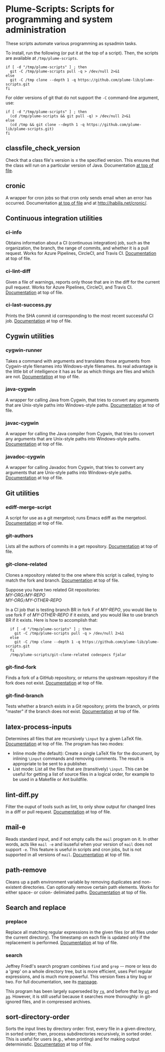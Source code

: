# Plume-Scripts:  Scripts for programming and system administration #

These scripts automate various programming as sysadmin tasks.

To install, run the following (or put it at the top of a script).
Then, the scripts are available at `/tmp/plume-scripts`.

```
if [ -d "/tmp/plume-scripts" ] ; then
  git -C /tmp/plume-scripts pull -q > /dev/null 2>&1
else
  git -C /tmp clone --depth 1 -q https://github.com/plume-lib/plume-scripts.git
fi
```

For older versions of git that do not support the `-C` command-line argument, use:

```
if [ -d "/tmp/plume-scripts" ] ; then
  (cd /tmp/plume-scripts && git pull -q) > /dev/null 2>&1
else
  (cd /tmp && git clone --depth 1 -q https://github.com/plume-lib/plume-scripts.git)
fi
```


## classfile_check_version

Check that a class file's version is &leq; the specified version.
This ensures that the class will run on a particular version of Java.
Documentation [at top of file](classfile_check_version).


## cronic

A wrapper for cron jobs so that cron only sends
email when an error has occurred.
Documentation [at top of file](cronic) and at http://habilis.net/cronic/.


## Continuous integration utilities

### ci-info

Obtains information about a CI (continuous integration) job, such as the
organization, the branch, the range of commits, and whether it is a pull
request.  Works for Azure Pipelines, CircleCI, and Travis CI.
[Documentation](ci-info) at top of file.

### ci-lint-diff

Given a file of warnings, reports only those that are in the diff for the
current pull request.  Works for Azure Pipelines, CircleCI, and Travis CI.
[Documentation](ci-lint-diff) at top of file.

### ci-last-success.py

Prints the SHA commit id corresponding to the most recent successful CI job.
[Documentation](ci-last-success.py) at top of file.


## Cygwin utilities

### cygwin-runner

Takes a command with arguments and translates those arguments from
Cygwin-style filenames into Windows-style filenames.  Its real advantage
is the little bit of intelligence it has as far as which things are files
and which are not.
[Documentation](cygwin-runner) at top of file.

### java-cygwin

A wrapper for calling Java from Cygwin, that tries to convert any
arguments that are Unix-style paths into Windows-style paths.
[Documentation](java-cygwin) at top of file.

### javac-cygwin

A wrapper for calling the Java compiler from Cygwin, that tries to convert any
arguments that are Unix-style paths into Windows-style paths.
[Documentation](javac-cygwin) at top of file.

### javadoc-cygwin

A wrapper for calling Javadoc from Cygwin, that tries to convert any
arguments that are Unix-style paths into Windows-style paths.
[Documentation](javadoc-cygwin) at top of file.


## Git utilities

### ediff-merge-script

A script for use as a git mergetool; runs Emacs ediff as the mergetool.
[Documentation](ediff-merge-script) at top of file.

### git-authors

Lists all the authors of commits in a get repository.
[Documentation](git-authors) at top of file.

### git-clone-related

Clones a repository related to the one where this script is called, trying
to match the fork and branch.
[Documentation](git-clone-related) at top of file.

Suppose you have two related Git repositories:\
  *MY-ORG*`/`*MY-REPO*\
  *MY-ORG*`/`*MY-OTHER-REPO*

In a CI job that is testing branch BR in fork F of *MY-REPO*,
you would like to use fork F of *MY-OTHER-REPO* if it exists,
and you would like to use branch BR if it exists.
Here is how to accomplish that:

```
  if [ -d "/tmp/plume-scripts" ] ; then
    git -C /tmp/plume-scripts pull -q > /dev/null 2>&1
  else
    git -C /tmp clone --depth 1 -q https://github.com/plume-lib/plume-scripts.git
  fi
  /tmp/plume-scripts/git-clone-related codespecs fjalar
```

### git-find-fork

Finds a fork of a GitHub repository, or returns the upstream repository
if the fork does not exist.
[Documentation](git-find-fork) at top of file.

### git-find-branch

Tests whether a branch exists in a Git repository;
prints the branch, or prints "master" if the branch does not exist.
[Documentation](git-find-branch) at top of file.


## latex-process-inputs

Determines all files that are recursively `\input` by a given
LaTeX file.
[Documentation](latex-process-inputs) at top of file.
The program has two modes:

 * Inline mode (the default):  Create a single LaTeX file for the document,
   by inlining `\input` commands and removing comments.
   The result is appropriate to be sent to a publisher.
 * List mode: List all the files that are (transitively) `\input`.
   This can be useful for getting a list of source files in a logical order,
   for example to be used in a Makefile or Ant buildfile.


## lint-diff.py

Filter the ouput of tools such as lint, to only show output for changed
lines in a diff or pull request.
[Documentation](lint-diff.py) at top of file.


## mail-e

Reads standard input, and if not empty calls the `mail` program on it.
In other words, acts like `mail -e` and isuseful when your version of `mail` does not support `-e`.
This feature is useful in scripts and cron jobs, but is not supported
in all versions of `mail`.
[Documentation](mail-e)
at top of file.


## path-remove

Cleans up a path environment variable by removing duplicates and
non-existent directories.
Can optionally remove certain path elements.
Works for either space- or colon- delimiated paths.
[Documentation](path-remove) at top of file.


## Search and replace

### preplace

Replace all matching regular expressions in the given files (or all files
under the current directory).  The timestamp on each file is updated only
if the replacement is performed.
[Documentation](preplace) at top of file.


### search

Jeffrey Friedl's search program combines `find` and `grep`
-- more or less do a 'grep' on a whole directory tree, but is more
efficient, uses Perl regular expressions, and is much more powerful.
This version fixes a tiny bug or two.  For full documentation, see its
[manpage](search.manpage).

This program has been largely superseded by
[`rg`](https://github.com/BurntSushi/ripgrep), and before that by
[`pt`](https://github.com/monochromegane/the_platinum_searcher) and
[`ag`](http://geoff.greer.fm/ag/).  However, it is still useful because it
searches more thoroughly:  in git-ignored files, and in compressed
archives.


## sort-directory-order

Sorts the input lines by directory order:  first, every file in a given
directory, in sorted order; then, process subdirectories recursively, in
sorted order. This is useful for users (e.g., when printing) and for making
output deterministic.
[Documentation](sort-directory-order) at top of file.
